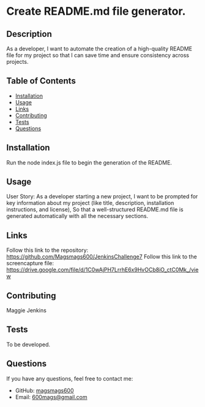 
# Create README.md file generator. 


## Description
As a developer, I want to automate the creation of a high-quality README file for my project so that I can save time and ensure consistency across projects.

## Table of Contents
- [Installation](#installation)
- [Usage](#usage)
- [Links](#links)
- [Contributing](#contributing)
- [Tests](#tests)
- [Questions](#questions)

## Installation

Run the node index.js file to  begin the generation of the README.

## Usage
User Story:
As a developer starting a new project,
I want to be prompted for key information about my project (like title, description, installation instructions, and license),
So that a well-structured README.md file is generated automatically with all the necessary sections.

## Links
Follow this link to the repository: https://github.com/Magsmags600/JenkinsChallenge7
Follow this link to the screencapture file: https://drive.google.com/file/d/1C0wAjPH7LrrhE6x9HvOCb8iO_ctC0Mk_/view

## Contributing
Maggie Jenkins

## Tests
To be developed.

## Questions
If you have any questions, feel free to contact me:

- GitHub: [magsmags600](https://github.com/magsmags600)
- Email: 600mags@gmail.com
